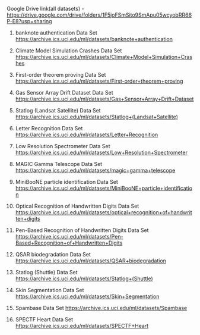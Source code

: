 Google Drive link(all datasets) - https://drive.google.com/drive/folders/1F5joFSmSito9SmApu05wcyobRR66P-E8?usp=sharing

1. banknote authentication Data Set
https://archive.ics.uci.edu/ml/datasets/banknote+authentication

2. Climate Model Simulation Crashes Data Set
https://archive.ics.uci.edu/ml/datasets/Climate+Model+Simulation+Crashes

3. First-order theorem proving Data Set
https://archive.ics.uci.edu/ml/datasets/First-order+theorem+proving

4. Gas Sensor Array Drift Dataset Data Set
https://archive.ics.uci.edu/ml/datasets/Gas+Sensor+Array+Drift+Dataset

5. Statlog (Landsat Satellite) Data Set
https://archive.ics.uci.edu/ml/datasets/Statlog+(Landsat+Satellite)

6. Letter Recognition Data Set
https://archive.ics.uci.edu/ml/datasets/Letter+Recognition

7. Low Resolution Spectrometer Data Set
https://archive.ics.uci.edu/ml/datasets/Low+Resolution+Spectrometer

8. MAGIC Gamma Telescope Data Set
https://archive.ics.uci.edu/ml/datasets/magic+gamma+telescope

9. MiniBooNE particle identification Data Set
https://archive.ics.uci.edu/ml/datasets/MiniBooNE+particle+identification

10. Optical Recognition of Handwritten Digits Data Set
https://archive.ics.uci.edu/ml/datasets/optical+recognition+of+handwritten+digits

11. Pen-Based Recognition of Handwritten Digits Data Set
https://archive.ics.uci.edu/ml/datasets/Pen-Based+Recognition+of+Handwritten+Digits

12. QSAR biodegradation Data Set
https://archive.ics.uci.edu/ml/datasets/QSAR+biodegradation

13. Statlog (Shuttle) Data Set
https://archive.ics.uci.edu/ml/datasets/Statlog+(Shuttle)

14. Skin Segmentation Data Set
https://archive.ics.uci.edu/ml/datasets/Skin+Segmentation

15. Spambase Data Set
https://archive.ics.uci.edu/ml/datasets/Spambase

16. SPECTF Heart Data Set
https://archive.ics.uci.edu/ml/datasets/SPECTF+Heart
